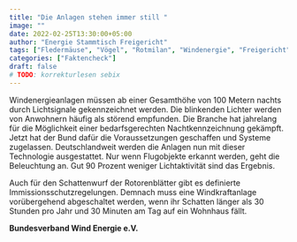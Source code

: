```yaml
---
title: "Die Anlagen stehen immer still "
image: ""
date: 2022-02-25T13:30:00+05:00
author: "Energie Stammtisch Freigericht"
tags: ["Fledermäuse", "Vögel", "Rotmilan", "Windenergie", "Freigericht"]
categories: ["Faktencheck"]
draft: false
# TODO: korrekturlesen sebix
---
```


Windenergieanlagen müssen ab einer Gesamthöhe von 100 Metern nachts durch Lichtsignale gekennzeichnet werden. Die blinkenden Lichter werden von Anwohnern häufig als störend empfunden. Die Branche hat jahrelang für die Möglichkeit einer bedarfsgerechten Nachtkennzeichnung gekämpft. Jetzt hat der Bund dafür die Voraussetzungen geschaffen und Systeme zugelassen. Deutschlandweit werden die Anlagen nun mit dieser Technologie ausgestattet. Nur wenn Flugobjekte erkannt werden, geht die Beleuchtung an. Gut 90 Prozent weniger Lichtaktivität sind das Ergebnis.  

Auch für den Schattenwurf der Rotorenblätter gibt es definierte Immissionsschutzregelungen. Demnach muss eine Windkraftanlage vorübergehend abgeschaltet werden, wenn ihr Schatten länger als 30 Stunden pro Jahr und 30 Minuten am Tag auf ein Wohnhaus fällt. 


**Bundesverband Wind Energie e.V.**
